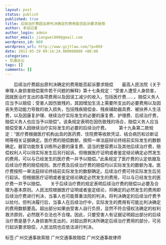 ```yaml
---
layout: post
status: publish
published: true
title: 后续治疗费超出原判决确定的费用能否起诉要求赔偿
author: 本站记者
author_login: admin
author_email: jiangwei909@gmail.com
wordpress_id: 869
wordpress_url: http://www.gzjtlaw.com/?p=869
date: 2011-05-29 09:14:24.000000000 +08:00
categories:
- 交通诉讼
tags: []
comments: []
---
```

　　后续治疗费超出原判决确定的费用能否起诉要求赔偿　　最高人民法院《关于审理人身损害赔偿案件若干问题的解释》第十七条规定：&ldquo;受害人遭受人身损害，因就医治疗支出的各项费用以及因误工减少的收入，包括医疗费&hellip;&hellip;，赔偿义务人应当予以赔偿；受害人因伤致残的，其因增加生活上需要所支出的必要费用以及因丧失劳动能力导致的收入损失，包括残疾赔偿金、残疾辅助器具费、被扶养人生活费，以及因康复护理、继续治疗实际发生的必要的康复费、护理费、后续治疗费，赔偿义务人也应当予以赔偿&rdquo;。该条规定表明在因伤致残的场合，赔偿义务人应当赔偿受害人因继续治疗实际发生的必要的后续治疗费。 　　第十九条第二款规定：&ldquo;医疗费根据医疗机构出具的医药费、住院费等收款凭证、结合病历和诊断证明等相关证据确定。医疗费的赔偿数额，按照一审法庭辩论终结前实际发生的数额确定。器官功能恢复训练所必要的康复费、适当的整容费以及其他后续治疗费，赔偿权利人可以待实际发生后另行起诉。但根据医疗证明或者鉴定结论确定必然发生的费用，可以与已经发生的医疗费一并予以赔偿。&rdquo;此条规定了医疗费的认定依据及后续治疗费的赔偿规则。医疗费及后续治疗费的赔偿均以实际发生的数额为准。医疗费按照一审法庭辩论终结前实际发生的数额确定。后续治疗费可待实际发生后另行起诉。但根据医疗证明或者鉴定结论确定必然发生的费用，可以与已经发生的医疗费一并予以赔偿。　　关于后续治疗费的规定表明后续治疗费的赔偿以必要及合理为基本原则。人民法院根据医疗证明或者鉴定结论，将确定的必然发生的费用即后续治疗费进行判决，当事人也可能尊重法院的判决，将判决确定的后续治疗费予以给付。但判决履行后，当事人在后续治疗中，实际发生的费用有可能比判决确定的费用数额要高。超出部分如果由受害人自行负担，显然不符合侵权法确定的权利救济原则，必然既不合法也不合理。因此，只要受害人有证据证明超出部分的后续治疗费是基于人身损害所支出的，对超出原判决所确定后续治疗费用的部分，可另行起诉要求赔偿，人民法院也应依法进行判决。标签:广州交通事故索赔 广州交通事故赔偿 广州交通事故律师
